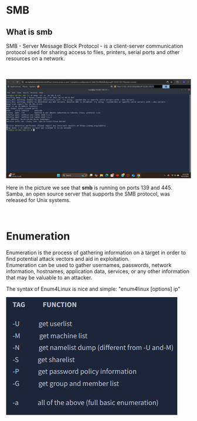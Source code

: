 # SMB

## What is smb

SMB - Server Message Block Protocol - is a client-server communication protocol used for sharing access to files, printers, serial ports and other resources on a network.<br><br><br>

![](https://github.com/Andreas512514/Network-Services/blob/main/Screenshot%202025-10-13%20233219.png)

Here in the picture we see that **smb** is running on ports 139 and 445.<br>
Samba, an open source server that supports the SMB protocol, was released for Unix systems.<br><br><br>


# Enumeration

Enumeration is the process of gathering information on a target in order to find potential attack vectors and aid in exploitation.<br>
Enumeration can be used to gather usernames, passwords, network information, hostnames, application data, services, or any other information that may be valuable to an attacker.

The syntax of Enum4Linux is nice and simple: "enum4linux [options] ip"

 ![enum4linux TAG picture](https://github.com/Andreas512514/Network-Services/blob/main/Screenshot%202025-10-13%20234504.png)
